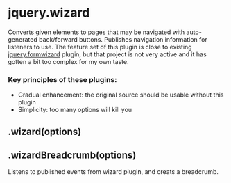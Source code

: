 # jquery.wizard #

Converts given elements to pages that may be navigated with auto-generated back/forward buttons. Publishes navigation information for listeners to use. The feature set of this plugin is close to existing [jquery.formwizard](https://github.com/thecodemine/formwizard) plugin, but that project is not very active and it has gotten a bit too complex for my own taste.

### Key principles of these plugins: ###
- Gradual enhancement: the original source should be usable without this plugin
- Simplicity: too many options will kill you

## .wizard(options) ##


## .wizardBreadcrumb(options) ##

Listens to published events from wizard plugin, and creats a breadcrumb.  